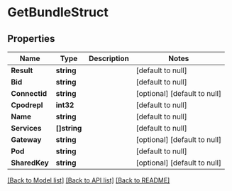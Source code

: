 # GetBundleStruct

## Properties
Name | Type | Description | Notes
------------ | ------------- | ------------- | -------------
**Result** | **string** |  | [default to null]
**Bid** | **string** |  | [default to null]
**Connectid** | **string** |  | [optional] [default to null]
**Cpodrepl** | **int32** |  | [default to null]
**Name** | **string** |  | [default to null]
**Services** | **[]string** |  | [default to null]
**Gateway** | **string** |  | [optional] [default to null]
**Pod** | **string** |  | [default to null]
**SharedKey** | **string** |  | [optional] [default to null]

[[Back to Model list]](../README.md#documentation-for-models) [[Back to API list]](../README.md#documentation-for-api-endpoints) [[Back to README]](../README.md)

